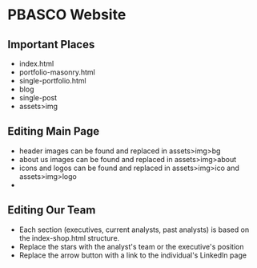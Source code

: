 # PBASCO Website

## Important Places
- index.html
- portfolio-masonry.html
- single-portfolio.html
- blog
- single-post
- assets>img

## Editing Main Page
- header images can be found and replaced in assets>img>bg
- about us images can be found and replaced in assets>img>about
- icons and logos can be found and replaced in assets>img>ico and assets>img>logo
- 

## Editing Our Team
- Each section (executives, current analysts, past analysts) is based on the index-shop.html structure. 
- Replace the stars with the analyst's team or the executive's position
- Replace the arrow button with a link to the individual's LinkedIn page